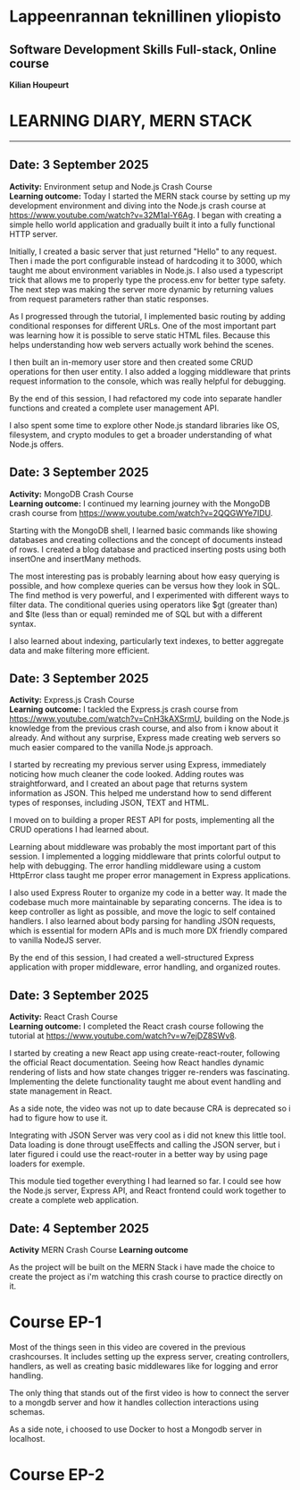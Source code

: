 # Lappeenrannan teknillinen yliopisto

## Software Development Skills Full-stack, Online course

**Kilian Houpeurt**

# LEARNING DIARY, MERN STACK

---


## Date: 3 September 2025
**Activity:** Environment setup and Node.js Crash Course  
**Learning outcome:**
Today I started the MERN stack course by setting up my development environment and diving into the Node.js crash course at https://www.youtube.com/watch?v=32M1al-Y6Ag. I began with creating a simple hello world application and gradually built it into a fully functional HTTP server.

Initially, I created a basic server that just returned "Hello" to any request. Then i made the port configurable instead of hardcoding it to 3000, which taught me about environment variables in Node.js. I also used a typescript trick that allows me to properly type the process.env for better type safety. The next step was making the server more dynamic by returning values from request parameters rather than static responses.

As I progressed through the tutorial, I implemented basic routing by adding conditional responses for different URLs. One of the most important part was learning how it is possible to serve static HTML files. Because this helps understanding how web servers actually work behind the scenes.

I then built an in-memory user store and then created some CRUD operations for then user entity. I also added a logging middleware that prints request information to the console, which was really helpful for debugging.

By the end of this session, I had refactored my code into separate handler functions and created a complete user management API. 

I also spent some time to explore other Node.js standard libraries like OS, filesystem, and crypto modules to get a broader understanding of what Node.js offers.

## Date: 3 September 2025
**Activity:** MongoDB Crash Course  
**Learning outcome:**
I continued my learning journey with the MongoDB crash course from https://www.youtube.com/watch?v=2QQGWYe7IDU.

Starting with the MongoDB shell, I learned basic commands like showing databases and creating collections and the concept of documents instead of rows. I created a blog database and practiced inserting posts using both insertOne and insertMany methods.

The most interesting pas is probably learning about how easy querying is possible, and how complexe queries can be versus how they look in SQL. The find method is very powerful, and I experimented with different ways to filter data. The conditional queries using operators like $gt (greater than) and $lte (less than or equal) reminded me of SQL but with a different syntax.

I also learned about indexing, particularly text indexes, to better aggregate data and make filtering more efficient.

## Date: 3 September 2025
**Activity:** Express.js Crash Course  
**Learning outcome:**
I tackled the Express.js crash course from https://www.youtube.com/watch?v=CnH3kAXSrmU, building on the Node.js knowledge from the previous crash course, and also from i know about it already. And without any surprise, Express made creating web servers so much easier compared to the vanilla Node.js approach.

I started by recreating my previous server using Express, immediately noticing how much cleaner the code looked. Adding routes was straightforward, and I created an about page that returns system information as JSON. This helped me understand how to send different types of responses, including JSON, TEXT and HTML.

I moved on to building a proper REST API for posts, implementing all the CRUD operations I had learned about.

Learning about middleware was probably the most important part of this session. I implemented a logging middleware that prints colorful output to help with debugging. The error handling middleware using a custom HttpError class taught me proper error management in Express applications.

I also used Express Router to organize my code in a better way. It made the codebase much more maintainable by separating concerns. The idea is to keep controller as light as possible, and move the logic to self contained handlers. I also learned about body parsing for handling JSON requests, which is essential for modern APIs and is much more DX friendly compared to vanilla NodeJS server.

By the end of this session, I had created a well-structured Express application with proper middleware, error handling, and organized routes.

## Date: 3 September 2025
**Activity:** React Crash Course  
**Learning outcome:**
I completed the React crash course following the tutorial at https://www.youtube.com/watch?v=w7ejDZ8SWv8.

I started by creating a new React app using create-react-router, following the official React documentation. Seeing how React handles dynamic rendering of lists and how state changes trigger re-renders was fascinating. Implementing the delete functionality taught me about event handling and state management in React.

As a side note, the video was not up to date because CRA is deprecated so i had to figure how to use it.

Integrating with JSON Server was very cool as i did not knew this little tool. Data loading is done througt useEffects and calling the JSON server, but i later figured i could use the react-router in a better way by using page loaders for exemple.

This module tied together everything I had learned so far. I could see how the Node.js server, Express API, and React frontend could work together to create a complete web application.

## Date: 4 September 2025
**Activity** MERN Crash Course
**Learning outcome**

As the project will be built on the MERN Stack i have made the choice to create the project as i'm watching this crash course to practice directly on it.

# Course EP-1

Most of the things seen in this video are covered in the previous crashcourses. It includes setting up the express server, creating controllers, handlers, as well as creating basic middlewares like for logging and error handling. 

The only thing that stands out of the first video is how to connect the server to a mongdb server and how it handles collection interactions using schemas.

As a side note, i choosed to use Docker to host a Mongodb server in localhost.

# Course EP-2